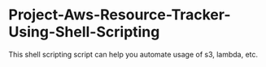 # Project-Aws-Resource-Tracker-Using-Shell-Scripting
This shell scripting script can help you automate usage of s3, lambda, etc.
